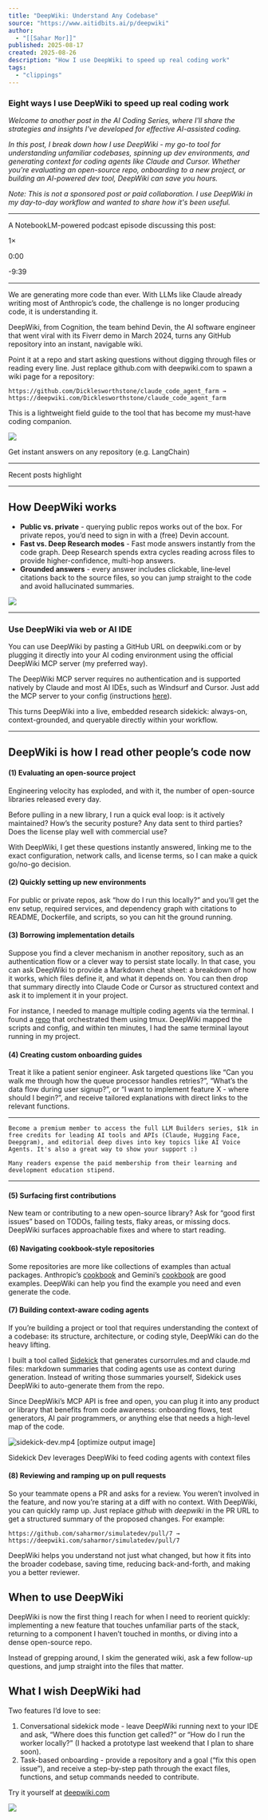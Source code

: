 ```yaml
---
title: "DeepWiki: Understand Any Codebase"
source: "https://www.aitidbits.ai/p/deepwiki"
author:
  - "[[Sahar Mor]]"
published: 2025-08-17
created: 2025-08-26
description: "How I use DeepWiki to speed up real coding work"
tags:
  - "clippings"
---
```

### Eight ways I use DeepWiki to speed up real coding work

*Welcome to another post in the AI Coding Series, where I'll share the strategies and insights I've developed for effective AI-assisted coding.*

*In this post, I break down how I use DeepWiki - my go-to tool for understanding unfamiliar codebases, spinning up dev environments, and generating context for coding agents like Claude and Cursor. Whether you're evaluating an open-source repo, onboarding to a new project, or building an AI-powered dev tool, DeepWiki can save you hours.*

*Note: This is not a sponsored post or paid collaboration. I use DeepWiki in my day-to-day workflow and wanted to share how it's been useful.*

---

A NotebookLM-powered podcast episode discussing this post:

1×

0:00

\-9:39

<audio src="/api/v1/audio/upload/c91700f4-023c-4edd-921b-efd82891b113/src">Audio playback is not supported on your browser. Please upgrade.</audio>

---

We are generating more code than ever. With LLMs like Claude already writing most of Anthropic’s code, the challenge is no longer producing code, it is understanding it.

DeepWiki, from Cognition, the team behind Devin, the AI software engineer that went viral with its Fiverr demo in March 2024, turns any GitHub repository into an instant, navigable wiki.

Point it at a repo and start asking questions without digging through files or reading every line. Just replace github.com with deepwiki.com to spawn a wiki page for a repository:

```markup
https://github.com/Dicklesworthstone/claude_code_agent_farm → https://deepwiki.com/Dicklesworthstone/claude_code_agent_farm
```

This is a lightweight field guide to the tool that has become my must‑have coding companion.

![](https://substackcdn.com/image/fetch/$s_!q8l7!,w_424,c_limit,f_webp,q_auto:good,fl_progressive:steep/https%3A%2F%2Fsubstack-post-media.s3.amazonaws.com%2Fpublic%2Fimages%2F6b8bb196-a7f3-4a1a-a856-a525ac7eddaa_1850x1051.png)

Get instant answers on any repository (e.g. LangChain)

---

Recent posts highlight

---

## How DeepWiki works

- **Public vs. private** \- querying public repos works out of the box. For private repos, you’d need to sign in with a (free) Devin account.
- **Fast vs. Deep Research modes** \- Fast mode answers instantly from the code graph. Deep Research spends extra cycles reading across files to provide higher-confidence, multi-hop answers.
- **Grounded answers** \- every answer includes clickable, line‑level citations back to the source files, so you can jump straight to the code and avoid hallucinated summaries.

![](https://substackcdn.com/image/fetch/$s_!k9nE!,w_424,c_limit,f_webp,q_auto:good,fl_lossy/https%3A%2F%2Fsubstack-post-media.s3.amazonaws.com%2Fpublic%2Fimages%2F0ab9fdd1-5ac9-46f7-81b1-76162a70d490_852x480.gif)

---

### Use DeepWiki via web or AI IDE

You can use DeepWiki by pasting a GitHub URL on deepwiki.com or by plugging it directly into your AI coding environment using the official DeepWiki MCP server (my preferred way).

The DeepWiki MCP server requires no authentication and is supported natively by Claude and most AI IDEs, such as Windsurf and Cursor. Just add the MCP server to your config (instructions [here](https://docs.devin.ai/work-with-devin/deepwiki-mcp#setup-instructions)).

This turns DeepWiki into a live, embedded research sidekick: always-on, context-grounded, and queryable directly within your workflow.

---

## DeepWiki is how I read other people’s code now

#### (1) Evaluating an open-source project

Engineering velocity has exploded, and with it, the number of open-source libraries released every day.

Before pulling in a new library, I run a quick eval loop: is it actively maintained? How’s the security posture? Any data sent to third parties? Does the license play well with commercial use?

With DeepWiki, I get these questions instantly answered, linking me to the exact configuration, network calls, and license terms, so I can make a quick go/no-go decision.

#### (2) Quickly setting up new environments

For public or private repos, ask “how do I run this locally?” and you’ll get the env setup, required services, and dependency graph with citations to README, Dockerfile, and scripts, so you can hit the ground running.

#### (3) Borrowing implementation details

Suppose you find a clever mechanism in another repository, such as an authentication flow or a clever way to persist state locally. In that case, you can ask DeepWiki to provide a Markdown cheat sheet: a breakdown of how it works, which files define it, and what it depends on. You can then drop that summary directly into Claude Code or Cursor as structured context and ask it to implement it in your project.

For instance, I needed to manage multiple coding agents via the terminal. I found a [repo](https://github.com/Dicklesworthstone/claude_code_agent_farm) that orchestrated them using tmux. DeepWiki mapped the scripts and config, and within ten minutes, I had the same terminal layout running in my project.

#### (4) Creating custom onboarding guides

Treat it like a patient senior engineer. Ask targeted questions like “Can you walk me through how the queue processor handles retries?”, “What’s the data flow during user signup?”, or “I want to implement feature X - where should I begin?”, and receive tailored explanations with direct links to the relevant functions.

---

```markup
Become a premium member to access the full LLM Builders series, $1k in free credits for leading AI tools and APIs (Claude, Hugging Face, Deepgram), and editorial deep dives into key topics like AI Voice Agents. It's also a great way to show your support :)

Many readers expense the paid membership from their learning and development education stipend.
```

---

#### (5) Surfacing first contributions

New team or contributing to a new open-source library? Ask for “good first issues” based on TODOs, failing tests, flaky areas, or missing docs. DeepWiki surfaces approachable fixes and where to start reading.

#### (6) Navigating cookbook-style repositories

Some repositories are more like collections of examples than actual packages. Anthropic’s [cookbook](https://github.com/anthropics/anthropic-cookbook) and Gemini’s [cookbook](https://github.com/google-gemini/cookbook) are good examples. DeepWiki can help you find the example you need and even generate the code.

#### (7) Building context-aware coding agents

If you’re building a project or tool that requires understanding the context of a codebase: its structure, architecture, or coding style, DeepWiki can do the heavy lifting.

I built a tool called [Sidekick](https://sidekickdev.com/) that generates cursorrules.md and claude.md files: markdown summaries that coding agents use as context during generation. Instead of writing those summaries yourself, Sidekick uses DeepWiki to auto-generate them from the repo.

Since DeepWiki’s MCP API is free and open, you can plug it into any product or library that benefits from code awareness: onboarding flows, test generators, AI pair programmers, or anything else that needs a high-level map of the code.

![sidekick-dev.mp4 [optimize output image]](https://substackcdn.com/image/fetch/$s_!dEKK!,w_424,c_limit,f_webp,q_auto:good,fl_lossy/https%3A%2F%2Fsubstack-post-media.s3.amazonaws.com%2Fpublic%2Fimages%2F058fceeb-57ff-4524-bcc5-f74ab1a19a2e_600x388.gif)

Sidekick Dev leverages DeepWiki to feed coding agents with context files

#### (8) Reviewing and ramping up on pull requests

So your teammate opens a PR and asks for a review. You weren’t involved in the feature, and now you’re staring at a diff with no context. With DeepWiki, you can quickly ramp up. Just replace *github* with *deepwiki* in the PR URL to get a structured summary of the proposed changes. For example:

```markup
https://github.com/saharmor/simulatedev/pull/7 → https://deepwiki.com/saharmor/simulatedev/pull/7
```

DeepWiki helps you understand not just what changed, but how it fits into the broader codebase, saving time, reducing back-and-forth, and making you a better reviewer.

## When to use DeepWiki

DeepWiki is now the first thing I reach for when I need to reorient quickly: implementing a new feature that touches unfamiliar parts of the stack, returning to a component I haven’t touched in months, or diving into a dense open-source repo.

Instead of grepping around, I skim the generated wiki, ask a few follow-up questions, and jump straight into the files that matter.

## What I wish DeepWiki had

Two features I’d love to see:

1. Conversational sidekick mode - leave DeepWiki running next to your IDE and ask, “Where does this function get called?” or “How do I run the worker locally?” (I hacked a prototype last weekend that I plan to share soon).
2. Task-based onboarding - provide a repository and a goal (“fix this open issue”), and receive a step-by-step path through the exact files, functions, and setup commands needed to contribute.

Try it yourself at [deepwiki.com](http://deepwiki.com/)

![](https://substackcdn.com/image/fetch/$s_!hge8!,w_424,c_limit,f_webp,q_auto:good,fl_progressive:steep/https%3A%2F%2Fsubstack-post-media.s3.amazonaws.com%2Fpublic%2Fimages%2Fd95af8e6-902f-40d2-acf9-275c6bcdded4_1353x657.png)